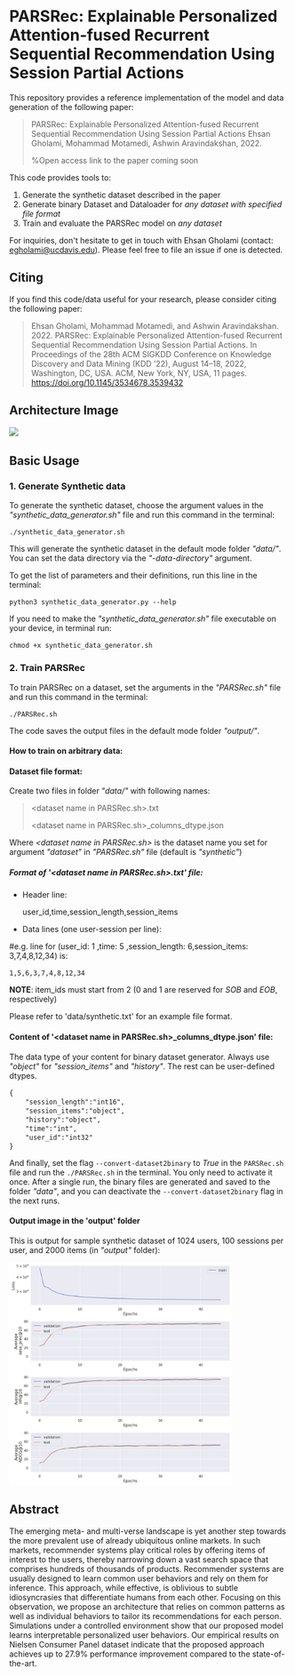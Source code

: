 # PARSRec: Explainable Personalized Attention-fused Recurrent Sequential Recommendation Using Session Partial Actions

This repository provides a reference implementation of the model and data generation of the following paper:

> PARSRec: Explainable Personalized Attention-fused Recurrent Sequential Recommendation Using Session Partial Actions
> Ehsan Gholami, Mohammad Motamedi, Ashwin Aravindakshan, 2022.
>  
> %Open access link to the paper coming soon

This code provides tools to:
1. Generate the synthetic dataset described in the paper
2. Generate binary Dataset and Dataloader for *any dataset with specified file format*
3. Train and evaluate the PARSRec model on *any dataset*

For inquiries, don't hesitate to get in touch with Ehsan Gholami (contact: egholami@ucdavis.edu). Please feel free to file an issue if one is detected.

## Citing

If you find this code/data useful for your research, please consider citing the following paper:
> Ehsan Gholami, Mohammad Motamedi, and Ashwin Aravindakshan. 2022. PARSRec: Explainable Personalized Attention-fused Recurrent Sequential Recommendation Using Session Partial Actions. In Proceedings of the 28th ACM SIGKDD Conference on Knowledge Discovery and Data Mining (KDD ’22),  August 14–18, 2022, Washington, DC, USA. ACM, New York, NY, USA, 11 pages. https://doi.org/10.1145/3534678.3539432

## Architecture Image


<img src="https://user-images.githubusercontent.com/17379116/172081336-f1d4372d-edee-4fe8-800c-956850e10c8d.jpg" width="400">


## Basic Usage
### 1. Generate Synthetic data
To generate the synthetic dataset, choose the argument values in the *"synthetic_data_generator.sh"* file and run this command in the terminal:

    ./synthetic_data_generator.sh

This will generate the synthetic dataset in the default mode folder *"data/"*. You can set the data directory via the *"-data-directory"* argument.

To get the list of parameters and their definitions, run this line in the terminal:

    python3 synthetic_data_generator.py --help
    
If you need to make the *"synthetic_data_generator.sh"* file executable on your device, in terminal run:
 
    chmod +x synthetic_data_generator.sh

### 2. Train PARSRec

To train PARSRec on a dataset, set the arguments in the *"PARSRec.sh"* file and run this command in the terminal:

    ./PARSRec.sh

The code saves the output files in the default mode folder *"output/"*.

#### How to train on arbitrary data:

#### Dataset file format:

Create two files in folder *"data/"* with following names:

> \<dataset name in PARSRec.sh\>.txt
> 
> \<dataset name in PARSRec.sh\>_columns_dtype.json

Where *\<dataset name in PARSRec.sh\>* is the dataset name you set for argument *"dataset"* in *"PARSRec.sh"* file (default is *"synthetic"*)

##### Format of '\<dataset name in PARSRec.sh\>.txt' file:

- Header line:
    
    user_id,time,session_length,session_items
    
- Data lines (one user-session per line):

#e.g. line for (user_id: 1 ,time: 5 ,session_length: 6,session_items: 3,7,4,8,12,34) is:

    1,5,6,3,7,4,8,12,34
    
**NOTE**: item_ids must start from 2 (0 and 1 are reserved for *SOB* and *EOB*, respectively)

Please refer to 'data/synthetic.txt' for an example file format.

#### Content of '\<dataset name in PARSRec.sh\>_columns_dtype.json' file:

The data type of your content for binary dataset generator. Always use *"object"* for *"session_items"* and *"history"*. The rest can be user-defined dtypes.

    {
        "session_length":"int16",
        "session_items":"object", 
        "history":"object", 
        "time":"int", 
        "user_id":"int32"
    }

And finally, set the flag ```--convert-dataset2binary``` to *True* in the ```PARSRec.sh``` file and run the ```./PARSRec.sh``` in the terminal. You only need to activate it once. After a single run, the binary files are generated and saved to the folder *"data"*, and you can deactivate the ```--convert-dataset2binary``` flag in the next runs.

#### Output image in the 'output' folder

This is output for sample synthetic dataset of 1024 users, 100 sessions per user, and 2000 items (in *"output"* folder):

<img src="output/perf_loss.png" width="400">

## Abstract

The emerging meta- and multi-verse landscape is yet another step towards the more prevalent use of already ubiquitous online markets. In such markets, recommender systems play critical roles by offering items of interest to the users, thereby narrowing down a vast search space that comprises hundreds of thousands of products. Recommender systems are usually designed to learn common user behaviors and rely on them for inference. This approach, while effective, is oblivious to subtle idiosyncrasies that differentiate humans from each other. Focusing on this observation, we propose an architecture that relies on common patterns as well as individual behaviors to tailor its recommendations for each person. Simulations under a controlled environment show that our proposed model learns interpretable personalized user behaviors. Our empirical results on Nielsen Consumer Panel dataset indicate that the proposed approach achieves up to 27.9% performance improvement compared to the state-of-the-art.

